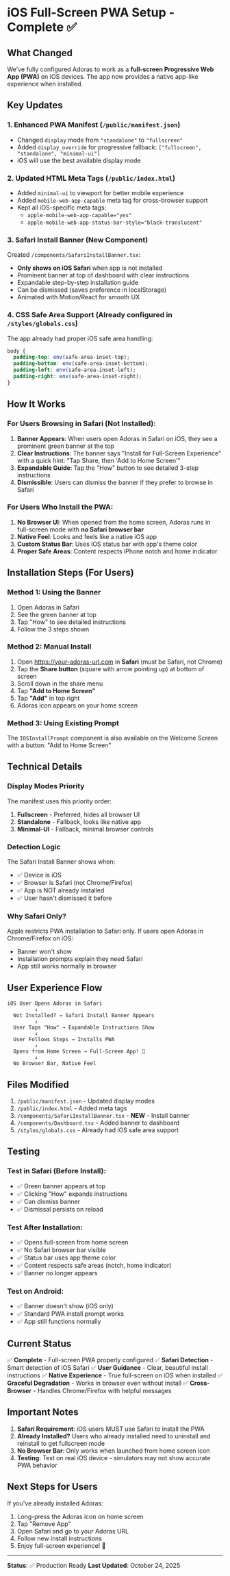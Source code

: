 # iOS Full-Screen PWA Setup - Complete ✅

## What Changed

We've fully configured Adoras to work as a **full-screen Progressive Web App (PWA)** on iOS devices. The app now provides a native app-like experience when installed.

## Key Updates

### 1. **Enhanced PWA Manifest** (`/public/manifest.json`)
- Changed `display` mode from `"standalone"` to `"fullscreen"`
- Added `display_override` for progressive fallback: `["fullscreen", "standalone", "minimal-ui"]`
- iOS will use the best available display mode

### 2. **Updated HTML Meta Tags** (`/public/index.html`)
- Added `minimal-ui` to viewport for better mobile experience
- Added `mobile-web-app-capable` meta tag for cross-browser support
- Kept all iOS-specific meta tags:
  - `apple-mobile-web-app-capable="yes"`
  - `apple-mobile-web-app-status-bar-style="black-translucent"`

### 3. **Safari Install Banner** (New Component)
Created `/components/SafariInstallBanner.tsx`:
- **Only shows on iOS Safari** when app is not installed
- Prominent banner at top of dashboard with clear instructions
- Expandable step-by-step installation guide
- Can be dismissed (saves preference in localStorage)
- Animated with Motion/React for smooth UX

### 4. **CSS Safe Area Support** (Already configured in `/styles/globals.css`)
The app already had proper iOS safe area handling:
```css
body {
  padding-top: env(safe-area-inset-top);
  padding-bottom: env(safe-area-inset-bottom);
  padding-left: env(safe-area-inset-left);
  padding-right: env(safe-area-inset-right);
}
```

## How It Works

### For Users Browsing in Safari (Not Installed):
1. **Banner Appears**: When users open Adoras in Safari on iOS, they see a prominent green banner at the top
2. **Clear Instructions**: The banner says "Install for Full-Screen Experience" with a quick hint: "Tap Share, then 'Add to Home Screen'"
3. **Expandable Guide**: Tap the "How" button to see detailed 3-step instructions
4. **Dismissible**: Users can dismiss the banner if they prefer to browse in Safari

### For Users Who Install the PWA:
1. **No Browser UI**: When opened from the home screen, Adoras runs in full-screen mode with **no Safari browser bar**
2. **Native Feel**: Looks and feels like a native iOS app
3. **Custom Status Bar**: Uses iOS status bar with app's theme color
4. **Proper Safe Areas**: Content respects iPhone notch and home indicator

## Installation Steps (For Users)

### Method 1: Using the Banner
1. Open Adoras in Safari
2. See the green banner at top
3. Tap "How" to see detailed instructions
4. Follow the 3 steps shown

### Method 2: Manual Install
1. Open https://your-adoras-url.com in **Safari** (must be Safari, not Chrome)
2. Tap the **Share button** (square with arrow pointing up) at bottom of screen
3. Scroll down in the share menu
4. Tap **"Add to Home Screen"**
5. Tap **"Add"** in top right
6. Adoras icon appears on your home screen

### Method 3: Using Existing Prompt
The `IOSInstallPrompt` component is also available on the Welcome Screen with a button: "Add to Home Screen"

## Technical Details

### Display Modes Priority
The manifest uses this priority order:
1. **Fullscreen** - Preferred, hides all browser UI
2. **Standalone** - Fallback, looks like native app
3. **Minimal-UI** - Fallback, minimal browser controls

### Detection Logic
The Safari Install Banner shows when:
- ✅ Device is iOS
- ✅ Browser is Safari (not Chrome/Firefox)
- ✅ App is NOT already installed
- ✅ User hasn't dismissed it before

### Why Safari Only?
Apple restricts PWA installation to Safari only. If users open Adoras in Chrome/Firefox on iOS:
- Banner won't show
- Installation prompts explain they need Safari
- App still works normally in browser

## User Experience Flow

```
iOS User Opens Adoras in Safari
         ↓
  Not Installed? → Safari Install Banner Appears
         ↓
  User Taps "How" → Expandable Instructions Show
         ↓
  User Follows Steps → Installs PWA
         ↓
  Opens from Home Screen → Full-Screen App! 🎉
         ↓
  No Browser Bar, Native Feel
```

## Files Modified

1. `/public/manifest.json` - Updated display modes
2. `/public/index.html` - Added meta tags
3. `/components/SafariInstallBanner.tsx` - **NEW** - Install banner
4. `/components/Dashboard.tsx` - Added banner to dashboard
5. `/styles/globals.css` - Already had iOS safe area support

## Testing

### Test in Safari (Before Install):
- ✅ Green banner appears at top
- ✅ Clicking "How" expands instructions
- ✅ Can dismiss banner
- ✅ Dismissal persists on reload

### Test After Installation:
- ✅ Opens full-screen from home screen
- ✅ No Safari browser bar visible
- ✅ Status bar uses app theme color
- ✅ Content respects safe areas (notch, home indicator)
- ✅ Banner no longer appears

### Test on Android:
- ✅ Banner doesn't show (iOS only)
- ✅ Standard PWA install prompt works
- ✅ App still functions normally

## Current Status

✅ **Complete** - Full-screen PWA properly configured
✅ **Safari Detection** - Smart detection of iOS Safari
✅ **User Guidance** - Clear, beautiful install instructions
✅ **Native Experience** - True full-screen on iOS when installed
✅ **Graceful Degradation** - Works in browser even without install
✅ **Cross-Browser** - Handles Chrome/Firefox with helpful messages

## Important Notes

1. **Safari Requirement**: iOS users MUST use Safari to install the PWA
2. **Already Installed?** Users who already installed need to uninstall and reinstall to get fullscreen mode
3. **No Browser Bar**: Only works when launched from home screen icon
4. **Testing**: Test on real iOS device - simulators may not show accurate PWA behavior

## Next Steps for Users

If you've already installed Adoras:
1. Long-press the Adoras icon on home screen
2. Tap "Remove App"
3. Open Safari and go to your Adoras URL
4. Follow new install instructions
5. Enjoy full-screen experience! 🎉

---

**Status**: ✅ Production Ready
**Last Updated**: October 24, 2025
